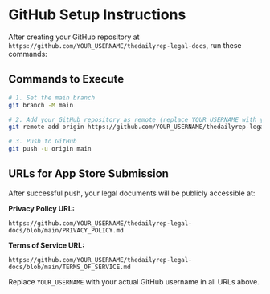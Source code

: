 # GitHub Setup Instructions

After creating your GitHub repository at `https://github.com/YOUR_USERNAME/thedailyrep-legal-docs`, run these commands:

## Commands to Execute

```bash
# 1. Set the main branch
git branch -M main

# 2. Add your GitHub repository as remote (replace YOUR_USERNAME with your GitHub username)
git remote add origin https://github.com/YOUR_USERNAME/thedailyrep-legal-docs.git

# 3. Push to GitHub
git push -u origin main
```

## URLs for App Store Submission

After successful push, your legal documents will be publicly accessible at:

**Privacy Policy URL:**
```
https://github.com/YOUR_USERNAME/thedailyrep-legal-docs/blob/main/PRIVACY_POLICY.md
```

**Terms of Service URL:**
```
https://github.com/YOUR_USERNAME/thedailyrep-legal-docs/blob/main/TERMS_OF_SERVICE.md
```

Replace `YOUR_USERNAME` with your actual GitHub username in all URLs above. 